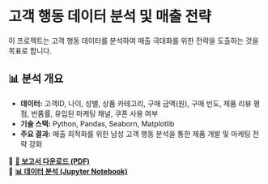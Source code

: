 # 고객 행동 데이터 분석 및 매출 전략

이 프로젝트는 고객 행동 데이터를 분석하여 매출 극대화를 위한 전략을 도출하는 것을 목표로 합니다.

## 📊 분석 개요
- **데이터:** 고객ID, 나이, 성별, 상품 카테고리, 구매 금액(원), 구매 빈도, 제품 리뷰 평점, 반품률, 유입된 마케팅 채널, 쿠폰 사용 여부
- **기술 스택:** Python, Pandas, Seaborn, Matplotlib
- **주요 결과:** 매출 최적화를 위한 남성 고객 행동 분석을 통한 제품 개발 및 마케팅 전략 강화

📎 **[📄 보고서 다운로드 (PDF)](./꽃을든남자_고객행동데이터분석_보고서.pdf)**  
📎 **[📊 데이터 분석 (Jupyter Notebook)](FLORdeMAN.ipynb)**  
